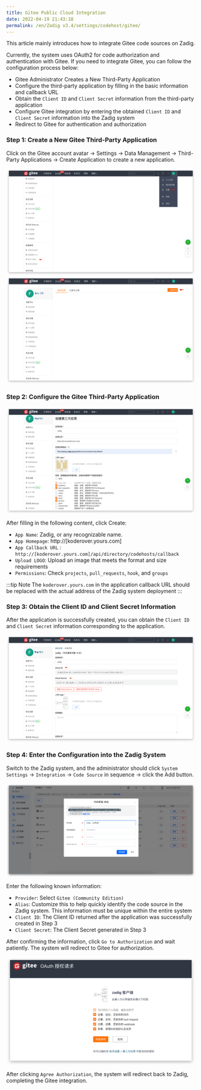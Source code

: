 ```yaml
---
title: Gitee Public Cloud Integration
date: 2022-04-19 21:43:18
permalink: /en/Zadig v3.4/settings/codehost/gitee/
---
```


This article mainly introduces how to integrate Gitee code sources on Zadig.

Currently, the system uses OAuth2 for code authorization and authentication with Gitee. If you need to integrate Gitee, you can follow the configuration process below:

- Gitee Administrator Creates a New Third-Party Application
- Configure the third-party application by filling in the basic information and callback URL
- Obtain the `Client ID` and `Client Secret` information from the third-party application
- Configure Gitee integration by entering the obtained `Client ID` and `Client Secret` information into the Zadig system
- Redirect to Gitee for authentication and authorization

### Step 1: Create a New Gitee Third-Party Application

Click on the Gitee account avatar -> Settings -> Data Management -> Third-Party Applications -> Create Application to create a new application.

![gitee](../../../../_images/gitee_1.png)
![gitee](../../../../_images/gitee_2.png)

### Step 2: Configure the Gitee Third-Party Application

![gitee](../../../../_images/gitee_3.png)

After filling in the following content, click Create:

- `App Name`: Zadig, or any recognizable name.
- `App Homepage`: http://[koderover.yours.com]
- `App Callback URL` : `http://[koderover.yours.com]/api/directory/codehosts/callback`
- `Upload LOGO`: Upload an image that meets the format and size requirements
- `Permissions`: Check `projects`, `pull_requests`, `hook`, and `groups`

:::tip Note
The `koderover.yours.com` in the application callback URL should be replaced with the actual address of the Zadig system deployment
:::

### Step 3: Obtain the Client ID and Client Secret Information

After the application is successfully created, you can obtain the `Client ID` and `Client Secret` information corresponding to the application.

![gitee](../../../../_images/gitee_4.png)


### Step 4: Enter the Configuration into the Zadig System

Switch to the Zadig system, and the administrator should click `System Settings` -> `Integration` -> `Code Source` in sequence -> click the Add button.

![gitee](../../../../_images/gitee_5.png)

Enter the following known information:

- `Provider`: Select `Gitee (Community Edition)`
- `Alias`: Customize this to help quickly identify the code source in the Zadig system. This information must be unique within the entire system
- `Client ID`: The Client ID returned after the application was successfully created in Step 3
- `Client Secret`: The Client Secret generated in Step 3

After confirming the information, click `Go to Authorization` and wait patiently. The system will redirect to Gitee for authorization.

![gitee](../../../../_images/gitee_6.png)

After clicking `Agree Authorization`, the system will redirect back to Zadig, completing the Gitee integration.